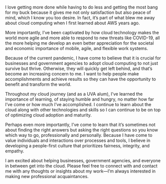 I love getting more done while having to do less and getting the most bang for my buck because it gives me not only satisfaction but also peace of mind, which I know you too desire. In fact, it’s part of what blew me away about cloud computing when I first learned about AWS years ago.

More importantly, I’ve been captivated by how cloud technology makes the world more agile and more able to respond to new threats like COVID-19, all the more helping me develop an even better appreciation for the societal and economic importance of mobile, agile, and flexible work systems.

Because of the current pandemic, I have come to believe that it is crucial for businesses and government agencies to adopt cloud computing to not just survive but thrive. Otherwise, they will quickly get left behind, and that’s become an increasing concern to me. I want to help people make accomplishments and achieve results so they can have the opportunity to benefit and transform the world.

Throughout my cloud journey (and as a UVA alum), I’ve learned the importance of learning, of staying humble and hungry, no matter how far I’ve come or how much I’ve accomplished. I continue to learn about the cloud along with other technologies and skills so I can continue to be on top of optimizing cloud adoption and maturity.

Perhaps even more importantly, I’ve come to learn that it’s sometimes not about finding the right answers but asking the right questions so you know which way to go, professionally and personally. Because I have come to value individuals and interactions over processes and tools, I believe in developing a people-first culture that prioritizes fairness, integrity, and empathy.

I am excited about helping businesses, government agencies, and everyone in between get into the cloud. Please feel free to connect with and contact me with any thoughts or insights about my work—I’m always interested in making new professional acquaintances.
